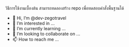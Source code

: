 วิธีการใช้งานเบื้องต้น
สามารถทดลองสร้าง repo เพื่อทดสอบคำสั่งพื้นฐานได้

- 👋 Hi, I’m @dev-zegotravel
- 👀 I’m interested in ...
- 🌱 I’m currently learning ...
- 💞️ I’m looking to collaborate on ...
- 📫 How to reach me ...

<!---
dev-zegotravel/dev-zegotravel is a ✨ special ✨ repository because its `README.md` (this file) appears on your GitHub profile.
You can click the Preview link to take a look at your changes.
--->
